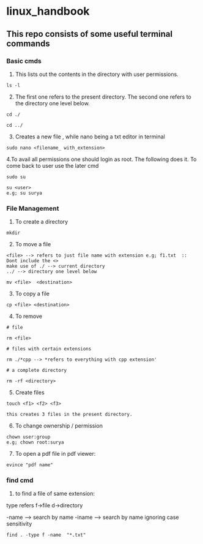 # linux_handbook
## This repo consists of some useful terminal commands 

### Basic cmds

1. This lists out the contents in the directory with user permissions.
 ``` 
ls -l
```
2. The first one refers to the present directory.
The second one refers to the directory one level below.
``` 
cd ./ 
```

``` 
cd ../ 
```

3. Creates a new file , while nano being a txt editor in terminal
``` 
sudo nano <filename_ with_extension>
```

4.To avail all permissions one should login as root. The following does it. To come back to user use the later cmd
``` 
sudo su
```
```
su <user> 
e.g; su surya
```

### File Management
1. To create a directory
``` 
mkdir
```
2. To move a file
``` 
<file> --> refers to just file name with extension e.g; f1.txt  :: Dont include the <>
make use of ./ --> current directory
../ --> directory one level below

mv <file>  <destination>
```

3. To copy a file
``` 
cp <file> <destination>
```

4. To remove 
``` 
# file

rm <file>

# files with certain extensions

rm ./*cpp --> *refers to everything with cpp extension'

# a complete directory 

rm -rf <directory>
```

5. Create files
``` 
touch <f1> <f2> <f3> 

this creates 3 files in the present directory.
```
6. To change ownership / permission
``` 
chown user:group 
e.g; chown root:surya
```
7. To open a pdf file in pdf viewer:
``` 
evince "pdf name"
```

### find cmd
1. to find a file of same extension:

type refers f->file
d->directory

-name --> search by name
-iname --> search by name ignoring case sensitivity
``` 
find . -type f -name  "*.txt"
```




